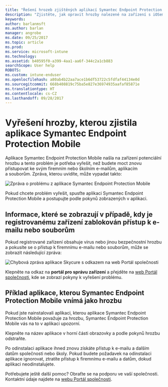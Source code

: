 ```yaml
---
title: "Řešení hrozeb zjištěných aplikací Symantec Endpoint Protection Mobile pro iOS | Dokumentace Microsoftu"
description: "Zjistěte, jak opravit hrozby nalezené na zařízení s iOSem."
keywords: 
author: barlanmsft
ms.author: barlan
manager: angrobe
ms.date: 09/25/2017
ms.topic: article
ms.prod: 
ms.service: microsoft-intune
ms.technology: 
ms.assetid: b40595f0-a399-4aa1-aa6f-344c2a1cb883
searchScope: User help
ROBOTS: 
ms.custom: intune-enduser
ms.openlocfilehash: a80ab4b22aa7ace1b6df53722c5fdfaf44134e0d
ms.sourcegitcommit: 668b408819c75ba5e827e36974935aafaf85871e
ms.translationtype: HT
ms.contentlocale: cs-CZ
ms.lasthandoff: 09/28/2017
---
```

# <a name="resolve-a-threat-found-by-symantec-endpoint-protection-mobile"></a>Vyřešení hrozby, kterou zjistila aplikace Symantec Endpoint Protection Mobile

Aplikace Symantec Endpoint Protection Mobile našla na zařízení potenciální hrozbu a tento problém je potřeba vyřešit, než budete moct znovu přistupovat ke svým firemním nebo školním e-mailům, aplikacím a souborům. Zpráva, kterou uvidíte, může vypadat takto:

![Zpráva o problému z aplikace Symantec Endpoint Protection Mobile](./media/ios-skycure-noncompliant-in-ssp.png)

Pokud chcete problém vyřešit, spusťte aplikaci Symantec Endpoint Protection Mobile a postupujte podle pokynů zobrazených v aplikaci.

## <a name="what-you-might-see-if-your-enrolled-device-is-blocked-from-accessing-email-or-files"></a>Informace, které se zobrazují v případě, kdy je registrovanému zařízení zablokován přístup k e-mailu nebo souborům

Pokud registrované zařízení obsahuje virus nebo jinou bezpečnostní hrozbu a pokusíte se o přístup k firemnímu e-mailu nebo souborům, může se zobrazit následující zpráva:

![Chybová zpráva aplikace Skycure s odkazem na web Portál společnosti](./media/mtd-go-to-device-management-portal-android.png)

Klepněte na odkaz na **portál pro správu zařízení** a přejděte na [web Portál společnosti](https://portal.manage.microsoft.com), kde se zobrazí pokyny k vyřešení problému.

## <a name="example-of-an-app-that-symantec-endpoint-protection-mobile-sees-as-a-threat"></a>Příklad aplikace, kterou Symantec Endpoint Protection Mobile vnímá jako hrozbu

Pokud jste nainstalovali aplikaci, kterou aplikace Symantec Endpoint Protection Mobile považuje za hrozbu, Symantec Endpoint Protection Mobile vás na to v aplikaci upozorní.

Klepněte na název aplikace v horní části obrazovky a podle pokynů hrozbu odstraňte.

Po odinstalaci aplikace ihned znovu získáte přístup k e-mailu a dalším datům společnosti nebo školy. Pokud budete požadavek na odinstalaci aplikace ignorovat, ztratíte přístup k firemnímu e-mailu a datům, dokud aplikaci neodinstalujete.

Potřebujete ještě další pomoc? Obraťte se na podporu ve vaší společnosti. Kontaktní údaje najdete na [webu Portál společnosti](https://portal.manage.microsoft.com).

